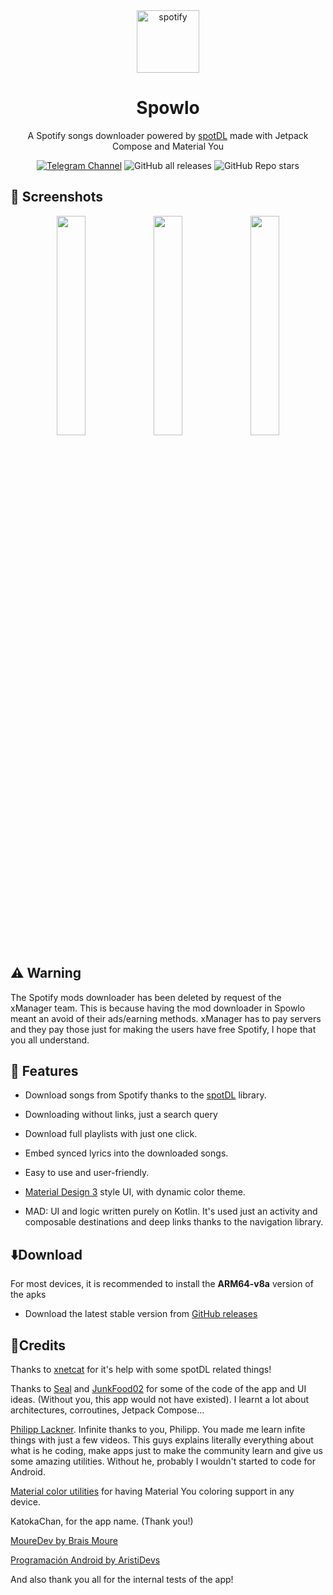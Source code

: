 <div align="center">
<img src="https://user-images.githubusercontent.com/60316747/219976475-6dd606b0-8cb8-4dee-8665-544ae4e08ff2.svg" alt="spotify" width="100" height="100"/>
</div>
<h1 align="center">Spowlo</h1>
<div align="center">
  
A Spotify songs downloader powered by [spotDL](https://github.com/spotDL/spotify-downloader/) made with Jetpack Compose and Material You

[![Telegram Channel](https://img.shields.io/badge/Telegram-Spowlo-green?style=flat&logo=telegram)](https://t.me/spowlo_chatroom)
![GitHub all releases](https://img.shields.io/github/downloads/BobbyESP/Spowlo/total?label=Downloads&logo=github)
![GitHub Repo stars](https://img.shields.io/github/stars/BobbyESP/Spowlo?color=informational&label=Stars)
 
</div>

## 📸 Screenshots

<div align="center">
<div>
<img src="https://user-images.githubusercontent.com/60316747/219976933-f0d72d37-2202-4eed-a152-50e3f346f322.jpg" width="30%" />
<img src="https://user-images.githubusercontent.com/60316747/219976935-01b6457e-8793-463c-8c31-0b2557b636c2.jpg" width="30%" />
<img src="https://user-images.githubusercontent.com/60316747/219976936-6bf56e67-8763-47cf-af8b-ce56ece4caa2.jpg" width="30%" />
</div>
</div>

## ⚠️ Warning
The Spotify mods downloader has been deleted by request of the xManager team. This is because having the mod downloader in Spowlo meant an avoid of their ads/earning methods. xManager has to pay servers and they pay those just for making the users have free Spotify, I hope that you all understand.

## 🔮 Features

- Download songs from Spotify thanks to the [spotDL](https://github.com/spotDL/spotify-downloader/) library.

- Downloading without links, just a search query 

- Download full playlists with just one click.

- Embed synced lyrics into the downloaded songs.

- Easy to use and user-friendly.

- [Material Design 3](https://m3.material.io/) style UI, with dynamic color theme.

- MAD: UI and logic written purely on Kotlin. It's used just an activity and composable destinations and deep links thanks to the navigation library.

## ⬇️Download

For most devices, it is recommended to install the **ARM64-v8a** version of the apks

- Download the latest stable version from [GitHub releases](https://github.com/BobbyESP/Spowlo/releases/latest)

## 📖Credits
Thanks to [xnetcat](https://github.com/xnetcat) for it's help with some spotDL related things!

Thanks to [Seal](https://github.com/JunkFood02/Seal) and [JunkFood02](https://github.com/JunkFood02) for some of the code of the app and UI ideas. (Without you, this app would not have existed). I learnt a lot about architectures, corroutines, Jetpack Compose...

[Philipp Lackner](https://www.youtube.com/c/PhilippLackner). Infinite thanks to you, Philipp. You made me learn infite things with just a few videos. This guys explains literally everything about what is he coding, make apps just to make the community learn and give us some amazing utilities. Without he, probably I wouldn't started to code for Android. 

[Material color utilities](https://github.com/material-foundation/material-color-utilities) for having Material You coloring support in any device.

KatokaChan, for the app name. (Thank you!)

[MoureDev by Brais Moure](https://www.youtube.com/c/MouredevApps)

[Programación Android by AristiDevs](https://www.youtube.com/c/AristiDevs)

And also thank you all for the internal tests of the app!
